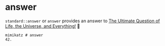 # answer

`standard::answer` or `answer` provides an answer to [The Ultimate Question of Life, the Universe, and Everything!](https://hitchhikers.fandom.com/wiki/Ultimate\_Question) :stars:

```
mimikatz # answer
42.
```
